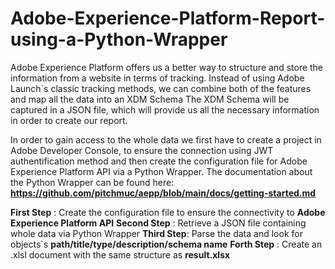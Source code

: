 # Adobe-Experience-Platform-Report-using-a-Python-Wrapper
Adobe Experience Platform offers us a better way to structure and store the information from a website in terms of tracking.
Instead of using Adobe Launch`s classic tracking methods, we can combine both of the features and map all the data into an XDM Schema
The XDM Schema will be captured in a JSON file, which will provide us all the necessary information in order to create our report.

In order to gain access to the whole data we first have to create a project in Adobe Developer Console, to ensure the connection using JWT authentification method and then create the configuration file for Adobe Experience Platform API via a Python Wrapper. The documentation about the Python Wrapper can be found here: **https://github.com/pitchmuc/aepp/blob/main/docs/getting-started.md**

**First Step** : Create the configuration file to ensure the connectivity to **Adobe Experience Platform API**
**Second Step** : Retrieve a JSON file containing whole data via Python Wrapper
**Third Step**: Parse the data and look for objects`s **path/title/type/description/schema name**
**Forth Step** : Create an .xlsl document with the same structure as **result.xlsx**
